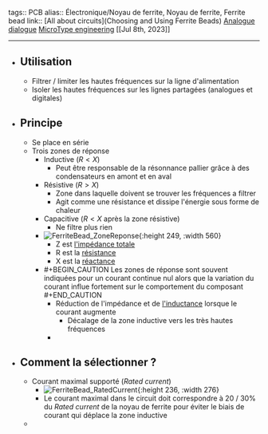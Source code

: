 tags:: PCB
alias:: Électronique/Noyau de ferrite, Noyau de ferrite, Ferrite bead
link:: [All about circuits](Choosing and Using Ferrite Beads) [Analogue dialogue](https://www.analog.com/en/analog-dialogue/articles/ferrite-beads-demystified.html) [MicroType engineering](https://www.youtube.com/shorts/SApjHiu8eoo)
[[Jul 8th, 2023]]
***

- ## Utilisation
	- Filtrer / limiter les hautes fréquences sur la ligne d'alimentation
	- Isoler les hautes fréquences sur les lignes partagées (analogues et digitales)
- ## Principe
	- Se place en série
	- Trois zones de réponse
		- Inductive ($R < X$)
			- Peut être responsable de la résonnance pallier grâce à des condensateurs en amont et en aval
		- Résistive ($R > X$)
			- Zone dans laquelle doivent se trouver les fréquences a filtrer
			- Agit comme une résistance et dissipe l'énergie sous forme de chaleur
		- Capacitive ($R < X$ après la zone résistive)
			- Ne filtre plus rien
		- ![FerriteBead_ZoneReponse](https://www.analog.com/-/media/images/analog-dialogue/en/volume-50/number-1/articles/ferrite-beads-demystified/ferrite-beads-fig01.png?la=en&imgver=1){:height 249, :width 560}
			- Z est [l'impédance totale](https://fr.wikipedia.org/wiki/Imp%C3%A9dance_(%C3%A9lectricit%C3%A9))
			- R est la [résistance](https://fr.wikipedia.org/wiki/R%C3%A9sistance_(%C3%A9lectricit%C3%A9))
			- X est la [réactance](https://fr.wikipedia.org/wiki/R%C3%A9actance_(%C3%A9lectricit%C3%A9))
		- #+BEGIN_CAUTION
		  Les zones de réponse sont souvent indiquées pour un courant continue nul alors que la variation du courant influe fortement sur le comportement du composant
		  #+END_CAUTION
			- Réduction de l'impédance et de [l'inductance](https://fr.wikipedia.org/wiki/Inductance) lorsque le courant augmente
				- Décalage de la zone inductive vers les très hautes fréquences
			-
- ## Comment la sélectionner ?
	- Courant maximal supporté (*Rated current*)
		- ![FerriteBead_RatedCurrent](https://www.allaboutcircuits.com/uploads/articles/CP4_Wurth_derating.JPG){:height 236, :width 276}
		- Le courant maximal dans le circuit doit correspondre à 20 / 30% du *Rated current* de la noyau de ferrite pour éviter le biais de courant qui déplace la zone inductive
	-